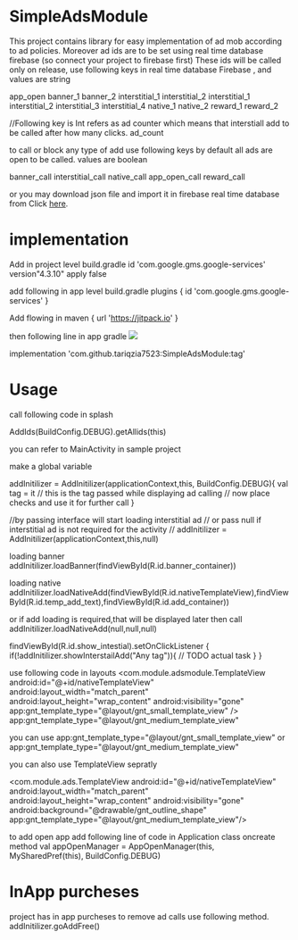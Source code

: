 # SimpleAdsModule
 This project contains library for easy implementation of ad mob according to ad policies. Moreover ad ids are to be set using real time database firebase (so connect your project to firebase first) These ids will be called only on release, use following keys in real time database Firebase , and values are string
 
 app_open
 banner_1
 banner_2
 interstitial_1
 interstitial_2
 interstitial_1
 interstitial_2
 interstitial_3
 interstitial_4
 native_1
 native_2
 reward_1
 reward_2
 
 //Following key is Int refers as ad counter which means that interstiall add to be called after how many clicks.
 ad_count
 
 to call or block any type of add use following keys by default all ads are open to be called. values are boolean
 
 banner_call
 interstitial_call
 native_call
 app_open_call
 reward_call
 
 or you may download json file and import it in firebase real time database from Click [here](https://github.com/tariqzia7523/SimpleAdsModule/blob/main/use_in_real_time_db.json). 
 
 # implementation 
 Add in project level build.gradle
 id 'com.google.gms.google-services' version"4.3.10" apply false
 
 add following in app level build.gradle
 plugins {
    id 'com.google.gms.google-services'
}
 
 
 Add flowing in 
  maven { url 'https://jitpack.io' }
  
  then following line in app gradle
  [![](https://jitpack.io/v/tariqzia7523/SimpleAdsModule.svg)](https://jitpack.io/#tariqzia7523/SimpleAdsModule)

  
 implementation 'com.github.tariqzia7523:SimpleAdsModule:tag'

# Usage 

call following code in splash

 AddIds(BuildConfig.DEBUG).getAllids(this)
 
you can refer to MainActivity in sample project

make a global variable 

  
  addInitilizer = AddInitilizer(applicationContext,this, BuildConfig.DEBUG){
       val tag = it // this is the tag passed while displaying ad calling
       // now place checks and use it for further call
  }


  //by passing interface will start loading interstitial ad
  // or pass null if interstitial ad is not required for the activity
  // addInitilizer = AddInitilizer(applicationContext,this,null)

   loading banner
   addInitilizer.loadBanner(findViewById(R.id.banner_container))

   loading native
  addInitilizer.loadNativeAdd(findViewById(R.id.nativeTemplateView),findViewById(R.id.temp_add_text),findViewById(R.id.add_container))
   
   or if add loading is required,that will be displayed later then call
   addInitilizer.loadNativeAdd(null,null,null)

   findViewById<View>(R.id.show_intestial).setOnClickListener {
          if(!addInitilizer.showInterstailAdd("Any tag")){
              // TODO actual task
          }
   }


   use following code in layouts
   <RelativeLayout
       android:id="@+id/add_container"
       android:layout_width="match_parent"
       android:layout_height="wrap_content"
       android:layout_alignParentBottom="true"
       android:layout_marginLeft="@dimen/_10sdp"
       android:layout_marginTop="@dimen/_10sdp"
       android:layout_marginRight="@dimen/_10sdp"
       android:background="@drawable/gnt_outline_shape"
       android:minHeight="@dimen/_130sdp">
       <com.module.adsmodule.TemplateView
            android:id="@+id/nativeTemplateView"
            android:layout_width="match_parent"
            android:layout_height="wrap_content"
            android:visibility="gone"
            app:gnt_template_type="@layout/gnt_small_template_view" />
            app:gnt_template_type="@layout/gnt_medium_template_view"
       <TextView
            android:id="@+id/temp_add_text"
            android:layout_width="wrap_content"
            android:layout_height="wrap_content"
            android:layout_centerInParent="true"
            android:text="@string/ad_will_display_hare" />
    </RelativeLayout>

you can use 
app:gnt_template_type="@layout/gnt_small_template_view" or app:gnt_template_type="@layout/gnt_medium_template_view"

you can also use TemplateView sepratly


 <com.module.ads.TemplateView
    android:id="@+id/nativeTemplateView"
    android:layout_width="match_parent"
    android:layout_height="wrap_content"
    android:visibility="gone"
    android:background="@drawable/gnt_outline_shape"
    app:gnt_template_type="@layout/gnt_medium_template_view"/>
            

to add open app add following line of code in Application class oncreate method
val appOpenManager = AppOpenManager(this, MySharedPref(this), BuildConfig.DEBUG)


# InApp purcheses
project has in app purcheses to remove ad calls use following method.
addInitilizer.goAddFree()


